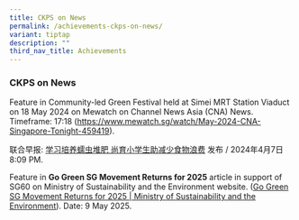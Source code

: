 ```yaml
---
title: CKPS on News
permalink: /achievements-ckps-on-news/
variant: tiptap
description: ""
third_nav_title: Achievements
---
```

<h3>CKPS on News</h3>
<p>Feature in Community-led Green Festival held at Simei MRT Station Viaduct
on 18 May 2024 on Mewatch on Channel News Asia (CNA) News. Timeframe: 17:18
(<a href="https://www.mewatch.sg/watch/May-2024-CNA-Singapore-Tonight-459419" rel="noopener noreferrer nofollow" target="_blank">https://www.mewatch.sg/watch/May-2024-CNA-Singapore-Tonight-459419</a>).
<br>
</p>
<p>联合早报: <a href="https://www.zaobao.com.sg/news/singapore/story20240407-3205604?amp" rel="noopener noreferrer nofollow" target="_blank">学习培养蠕虫堆肥 尚育小学生助减少食物浪费</a> 发布
/ 2024年4月7日 8:09 PM.</p>
<p></p>
<p>Feature in <strong>Go Green SG Movement Returns for 2025</strong> article
in support of SG60 on Ministry of Sustainability and the Environment website.
(<a href="https://www.mse.gov.sg/latest-news/go-green-sg-movement-returns-for-2025" rel="noopener noreferrer nofollow" target="_blank">Go Green SG Movement Returns for 2025 | Ministry of Sustainability and the Environment</a>).
Date: 9 May 2025.</p>